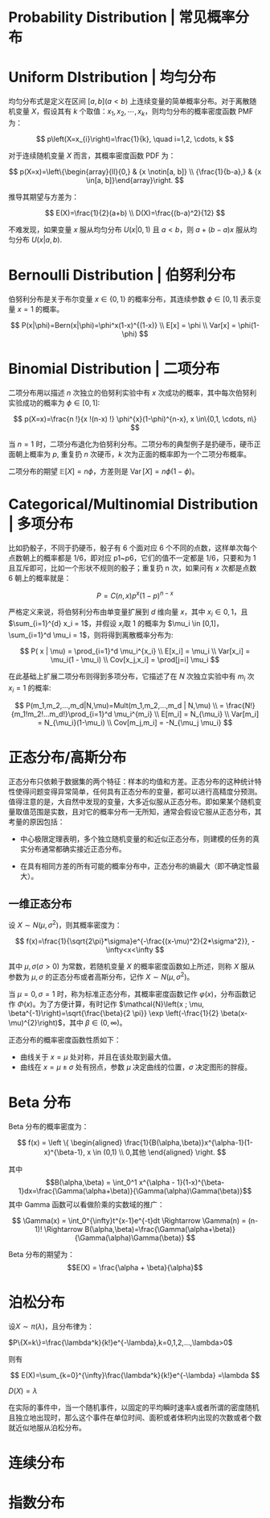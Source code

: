 # Probability Distribution | 常见概率分布

# Uniform DIstribution | 均匀分布

均匀分布式是定义在区间 $[a,b] (a<b)$ 上连续变量的简单概率分布。对于离散随机变量 $X$，假设其有 $k$ 个取值：$x_{1}, x_{2}, \cdots, x_{k}$，则均匀分布的概率密度函数 PMF 为：

$$
p\left(X=x_{i}\right)=\frac{1}{k}, \quad i=1,2, \cdots, k
$$

对于连续随机变量 $X$ 而言，其概率密度函数 PDF 为：

$$
p(X=x)=\left\{\begin{array}{ll}{0,} & {x \notin[a, b]} \\ {\frac{1}{b-a},} & {x \in[a, b]}\end{array}\right.
$$

推导其期望与方差为：

$$
E(X)=\frac{1}{2}(a+b) \\
D(X)=\frac{(b-a)^2}{12}
$$

不难发现，如果变量 $x$ 服从均匀分布 $U(x|0,1)$ 且 $a<b$，则 $a+(b-a)x$ 服从均匀分布 $U(x|a,b)$.

# Bernoulli Distribution | 伯努利分布

伯努利分布是关于布尔变量 $x \in \{0,1\}$ 的概率分布，其连续参数 $\phi \in [0,1]$ 表示变量 $x=1$ 的概率。

$$
P(x|\phi)=Bern(x|\phi)=\phi^x(1-x)^{(1-x)} \\
E[x] = \phi \\
Var[x] = \phi(1-\phi)
$$

# Binomial Distribution | 二项分布

二项分布用以描述 $n$ 次独立的伯努利实验中有 $x$ 次成功的概率，其中每次伯努利实验成功的概率为 $\phi \in [0,1]$:

$$
p(X=x)=\frac{n !}{x !(n-x) !} \phi^{x}(1-\phi)^{n-x}, x \in\{0,1, \cdots, n\}
$$

当 $n=1$ 时，二项分布退化为伯努利分布。二项分布的典型例子是扔硬币，硬币正面朝上概率为 $p$, 重复扔 $n$ 次硬币，$k$ 次为正面的概率即为一个二项分布概率。

二项分布的期望 $\mathbb{E}[X]=n \phi$，方差则是 $\operatorname{Var}[X]=n \phi(1-\phi)$。

# Categorical/Multinomial Distribution | 多项分布

比如扔骰子，不同于扔硬币，骰子有 6 个面对应 6 个不同的点数，这样单次每个点数朝上的概率都是 $1/6$，即对应 p1~p6，它们的值不一定都是 1/6，只要和为 1 且互斥即可，比如一个形状不规则的骰子；重复扔 n 次，如果问有 $x$ 次都是点数 6 朝上的概率就是：

$$
P = C(n,x)p^x(1-p)^{n-x}
$$

严格定义来说，将伯努利分布由单变量扩展到 $d$ 维向量 $x$，其中 $x_i \in {0,1}$，且$\sum_{i=1}^{d} x_i = 1$，并假设 $x_i$取 1 的概率为 $\mu_i \in [0,1]，\sum_{i=1}^d \mu_i = 1$，则将得到离散概率分布为:

$$
P( x | \mu) = \prod_{i=1}^d \mu_i^{x_i} \\
E[x_i] = \mu_i \\
Var[x_i] = \mu_i(1 - \mu_i) \\
Cov[x_j,x_i] = \prod[j=i] \mu_i
$$

在此基础上扩展二项分布则得到多项分布，它描述了在 $N$ 次独立实验中有 $m_i$ 次 $x_i = 1$ 的概率:

$$
P(m_1,m_2,...,m_d|N,\mu)=Mult(m_1,m_2,...,m_d | N,\mu) \\
= \frac{N!}{m_1!m_2!...m_d!}\prod_{i=1}^d \mu_i^{m_i} \\
E[m_i] = N_{\mu_i} \\
Var[m_i] = N_{\mu_i}(1-\mu_i) \\
Cov[m_j,m_i] = -N_{\mu_j \mu_i}
$$

# 正态分布/高斯分布

正态分布只依赖于数据集的两个特征：样本的均值和方差。正态分布的这种统计特性使得问题变得异常简单，任何具有正态分布的变量，都可以进行高精度分预测。值得注意的是，大自然中发现的变量，大多近似服从正态分布。即如果某个随机变量取值范围是实数，且对它的概率分布一无所知，通常会假设它服从正态分布，其考量的原因包括：

- 中心极限定理表明，多个独立随机变量的和近似正态分布，则建模的任务的真实分布通常都确实接近正态分布。

- 在具有相同方差的所有可能的概率分布中，正态分布的熵最大（即不确定性最大）。

## 一维正态分布

设 $X \sim N(\mu,\sigma^2)$，则其概率密度为：

$$
f(x)=\frac{1}{\sqrt{2\pi}*\sigma}e^{-\frac{(x-\mu)^2}{2*\sigma^2}}, -\infty<x<\infty
$$

其中 $\mu, \sigma(\sigma>0)$ 为常数，若随机变量 $X$ 的概率密度函数如上所述，则称 $X$ 服从参数为 $\mu, \sigma$ 的正态分布或者高斯分布，记作 $X \sim N\left(\mu, \sigma^{2}\right)$。

当 $\mu=0, \sigma=1$ 时，称为标准正态分布，其概率密度函数记作 $\varphi(x)$，分布函数记作 $\Phi(x)$。为了方便计算，有时记作 $\mathcal{N}\left(x ; \mu, \beta^{-1}\right)=\sqrt{\frac{\beta}{2 \pi}} \exp \left(-\frac{1}{2} \beta(x-\mu)^{2}\right)$，其中 $\beta \in(0, \infty)$。

正态分布的概率密度函数性质如下：

- 曲线关于 $x = \mu$ 处对称，并且在该处取到最大值。
- 曲线在 $x=\mu \pm \sigma$ 处有拐点，参数 $\mu$ 决定曲线的位置，$\sigma$ 决定图形的胖瘦。

# Beta 分布

Beta 分布的概率密度为：

$$
f(x) =
\left \{
\begin{aligned}
\frac{1}{B(\alpha,\beta)}x^{\alpha-1}(1-x)^{\beta-1}, x \in (0,1) \\
0,其他
\end{aligned}
\right.
$$

其中$$B(\alpha,\beta) = \int_0^1 x^{\alpha - 1}(1-x)^{\beta-1}dx=\frac{\Gamma(\alpha+\beta)}{\Gamma(\alpha)\Gamma(\beta)}$$
其中 Gamma 函数可以看做阶乘的实数域的推广：

$$
\Gamma(x) = \int_0^{\infty}t^{x-1}e^{-t}dt \Rightarrow \Gamma(n) = (n-1)! \Rightarrow B(\alpha,\beta)=\frac{\Gamma(\alpha+\beta)}{\Gamma(\alpha)\Gamma(\beta)}
$$

Beta 分布的期望为：
$$E(X) = \frac{\alpha + \beta}{\alpha}$$

# 泊松分布

设$X \sim \pi(\lambda)$，且分布律为：

$P\{X=k\}=\frac{\lambda^k}{k!}e^{-\lambda},k=0,1,2,…,\lambda>0$

则有

$$
E(X)=\sum_{k=0}^{\infty}\frac{\lambda^k}{k!}e^{-\lambda} =\lambda
$$

$D(X)=\lambda$

在实际的事件中，当一个随机事件，以固定的平均瞬时速率$\lambda$或者所谓的密度随机且独立地出现时，那么这个事件在单位时间、面积或者体积内出现的次数或者个数就近似地服从泊松分布。

# 连续分布

# 指数分布
